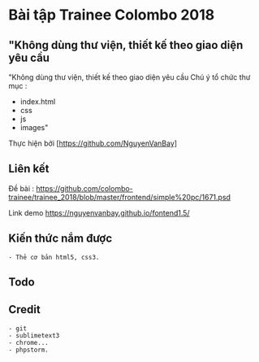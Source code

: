 # Bài tập Trainee Colombo 2018

## "Không dùng thư viện, thiết kế theo giao diện yêu cầu
"Không dùng thư viện, thiết kế theo giao diện yêu cầu
Chú ý tổ chức thư mục :
- index.html
- css
- js
- images"

Thực hiện bởi [https://github.com/NguyenVanBay]

## Liên kết

Đề bài :
https://github.com/colombo-trainee/trainee_2018/blob/master/frontend/simple%20pc/1671.psd

Link demo
https://nguyenvanbay.github.io/fontend1.5/

## Kiến thức nắm được

	- Thẻ cơ bản html5, css3.

## Todo


## Credit

	- git
	- sublimetext3
	- chrome...
	- phpstorm.
